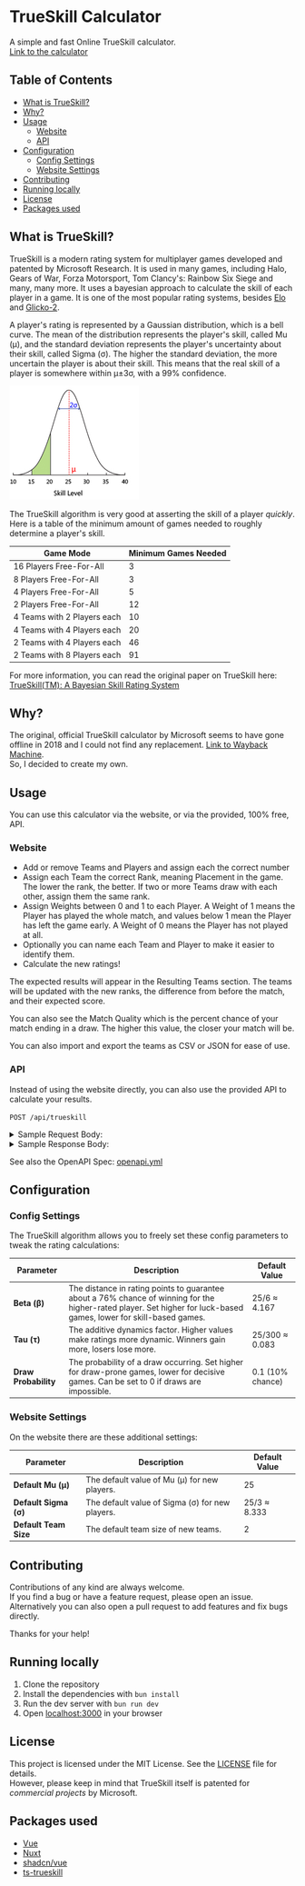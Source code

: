 # TrueSkill Calculator

A simple and fast Online TrueSkill calculator.  
[Link to the calculator](https://trueskill-calculator.vercel.app/)

## Table of Contents

- [What is TrueSkill?](#what-is-trueskill)
- [Why?](#why)
- [Usage](#usage)
    - [Website](#website)
    - [API](#api)
- [Configuration](#configuration)
    - [Config Settings](#config-settings)
    - [Website Settings](#website-settings)
- [Contributing](#contributing)
- [Running locally](#running-locally)
- [License](#license)
- [Packages used](#packages-used)

## What is TrueSkill?

TrueSkill is a modern rating system for multiplayer games developed and patented by Microsoft Research.
It is used in many games, including Halo, Gears of War, Forza Motorsport, Tom Clancy's: Rainbow Six
Siege and many, many more. It uses a bayesian approach to calculate the skill of each player in a
game. It is one of the most popular rating systems, besides [Elo](https://en.wikipedia.org/wiki/Elo_rating_system) and [Glicko-2](https://en.wikipedia.org/wiki/Glicko_rating_system).

A player's rating is represented by a Gaussian distribution, which is a bell curve. The mean of the
distribution represents the player's skill, called Mu (µ), and the standard deviation represents
the player's uncertainty about their skill, called Sigma (σ). The higher the standard deviation,
the more uncertain the player is about their skill. This means that the real skill of a player is
somewhere within μ±3σ, with a 99% confidence.

![](./public/trueskill-skilldia.jpg)

The TrueSkill algorithm is very good at asserting the skill of a player <i>quickly</i>. Here is
a table of the minimum amount of games needed to roughly determine a player's skill.

| Game Mode                   | Minimum Games Needed |
| --------------------------- | -------------------- |
| 16 Players Free-For-All     | 3                    |
| 8 Players Free-For-All      | 3                    |
| 4 Players Free-For-All      | 5                    |
| 2 Players Free-For-All      | 12                   |
| 4 Teams with 2 Players each | 10                   |
| 4 Teams with 4 Players each | 20                   |
| 2 Teams with 4 Players each | 46                   |
| 2 Teams with 8 Players each | 91                   |

For more information, you can read the original paper on TrueSkill here:  
[TrueSkill(TM): A Bayesian Skill Rating System](https://www.microsoft.com/en-us/research/wp-content/uploads/2007/01/NIPS2006_0688.pdf)

## Why?

The original, official TrueSkill calculator by Microsoft seems to have gone offline in 2018 and I could not find any replacement. [Link to Wayback Machine](https://web.archive.org/web/20230000000000*/http://boson.research.microsoft.com:80/trueskill/rankcalculator.aspx).  
So, I decided to create my own.

## Usage

You can use this calculator via the website, or via the provided, 100% free, API.

### Website

- Add or remove Teams and Players and assign each the correct number
- Assign each Team the correct Rank, meaning Placement in the game. The lower the rank, the better. If two or more Teams draw with each other, assign them the same rank.
- Assign Weights between 0 and 1 to each Player. A Weight of 1 means the Player has played the whole match, and values below 1 mean the Player has left the game early. A Weight of 0 means the Player has not played at all.
- Optionally you can name each Team and Player to make it easier to identify them.
- Calculate the new ratings!

The expected results will appear in the Resulting Teams section. The teams will be updated with the new ranks, the difference from before the match, and their expected score.

You can also see the Match Quality which is the percent chance of your match ending in a draw. The higher this value, the closer your match will be.

You can also import and export the teams as CSV or JSON for ease of use.

### API

Instead of using the website directly, you can also use the provided API to calculate your results.

`POST /api/trueskill`

<details>
<summary>Sample Request Body:</summary>

```jsonc
{
    // config param is optional
    "config": {
        "beta": 4.166666666666667,
        "tau": 0.08333333333333333,
        "drawProbability": 0.1,
    },
    "teams": [
        {
            "name": "Team 1",
            "rank": 1,
            "players": [
                {
                    "name": "Pep",
                    "rating": [25.0, 8.33],
                    "weight": 1.0,
                },
                {
                    "name": "Pep 2",
                    "rating": [25.0, 8.33],
                    "weight": 1.0,
                },
                // more players ...
            ],
        },
        {
            "name": "Team 2",
            "rank": 2,
            "players": [
                {
                    "name": "Pep 3",
                    "rating": [25.0, 8.33],
                    "weight": 1.0,
                },
                {
                    "name": "Pep 4",
                    "rating": [25.0, 8.33],
                    "weight": 1.0,
                },
                // more players ...
            ],
        },
        // more teams ...
    ],
}
```

</details>

<details>
<summary>Sample Response Body:</summary>

```jsonc
{
    "teams": [
        {
            "name": "Team 1",
            "rank": 1,
            "players": [
                {
                    "name": "Pep",
                    "rating": [28.106874248258354, 7.771343226309424],
                    "weight": 1,
                    "ratingChanges": [3.1068742482583502, -0.5586567736905756],
                    "suggestedRank": 4.792844569330082,
                },
                {
                    "name": "Pep 2",
                    "rating": [28.106874248258354, 7.771343226309424],
                    "weight": 1,
                    "ratingChanges": [3.1068742482583502, -0.5586567736905756],
                    "suggestedRank": 4.792844569330082,
                },
            ],
            "expectedScore": 0.5,
        },
        {
            "name": "Team 2",
            "rank": 2,
            "players": [
                {
                    "name": "Pep 3",
                    "rating": [21.893125751741643, 7.771343226309424],
                    "weight": 1,
                    "ratingChanges": [-3.106874248258361, -0.5586567736905756],
                    "suggestedRank": -1.4209039271866288,
                },
                {
                    "name": "Pep 4",
                    "rating": [21.893125751741643, 7.771343226309424],
                    "weight": 1,
                    "ratingChanges": [-3.106874248258361, -0.5586567736905756],
                    "suggestedRank": -1.4209039271866288,
                },
            ],
            "expectedScore": 0.5,
        },
    ],
    "matchQuality": 0.4473567439300163,
}
```

</details>

See also the OpenAPI Spec: [openapi.yml](./openapi.yml)

## Configuration

### Config Settings

The TrueSkill algorithm allows you to freely set these config parameters to tweak the rating calculations:

| Parameter            | Description                                                                                                                                                         | Default Value    |
| -------------------- | ------------------------------------------------------------------------------------------------------------------------------------------------------------------- | ---------------- |
| **Beta (β)**         | The distance in rating points to guarantee about a 76% chance of winning for the higher-rated player. Set higher for luck-based games, lower for skill-based games. | 25/6 ≈ 4.167     |
| **Tau (τ)**          | The additive dynamics factor. Higher values make ratings more dynamic. Winners gain more, losers lose more.                                                         | 25/300 ≈ 0.083   |
| **Draw Probability** | The probability of a draw occurring. Set higher for draw-prone games, lower for decisive games. Can be set to 0 if draws are impossible.                            | 0.1 (10% chance) |

### Website Settings

On the website there are these additional settings:

| Parameter             | Description                                     | Default Value |
| --------------------- | ----------------------------------------------- | ------------- |
| **Default Mu (μ)**    | The default value of Mu (μ) for new players.    | 25            |
| **Default Sigma (σ)** | The default value of Sigma (σ) for new players. | 25/3 ≈ 8.333  |
| **Default Team Size** | The default team size of new teams.             | 2             |

## Contributing

Contributions of any kind are always welcome.  
If you find a bug or have a feature request, please open an issue.  
Alternatively you can also open a pull request to add features and fix bugs directly.

Thanks for your help!

## Running locally

1. Clone the repository
2. Install the dependencies with `bun install`
3. Run the dev server with `bun run dev`
4. Open [localhost:3000](http://localhost:3000) in your browser

## License

This project is licensed under the MIT License. See the [LICENSE](LICENSE) file for details.  
However, please keep in mind that TrueSkill itself is patented for _commercial projects_ by Microsoft.

## Packages used

- [Vue](https://vuejs.org/)
- [Nuxt](https://vitejs.dev/)
- [shadcn/vue](https://www.shadcn-vue.com)
- [ts-trueskill](https://www.npmjs.com/package/ts-trueskill)
